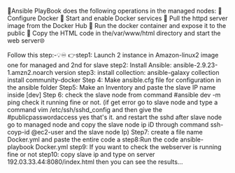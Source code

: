 🔰Ansible PlayBook does the following operations in the managed nodes: 🔹 Configure Docker 🔹 Start and enable Docker services 🔹 Pull the httpd server image from the Docker Hub 🔹 Run the docker container and expose it to the public 🔹 Copy the HTML code in the/var/www/html directory and start the web server🌐

Follow this step:-💡♾️
👉step1: Launch 2 instance in Amazon-linux2 image one for managed and 2nd for slave
step2: Install Ansible: ansible-2.9.23-1.amzn2.noarch version
step3: install collection: ansible-galaxy collection install community-docker 
Step 4: Make ansible.cfg file for configuration in the ansible folder
Step5: Make an Inventory and paste the slave IP name inside [dev]
Step 6: check the slave node from command #ansible dev -m ping  check  it running fine or not. (if get error go to slave node and type a command vim /etc/ssh/sshd_config and then give the #publicpasswordaccess yes that's it. and restart the sshd after slave node go to managed node and copy the slave node ip iD through command ssh-coyp-id @ec2-user and the slave node Ip)
Step7: create a file name Docker.yml and paste the entire code a
step8:Run the code ansible-playbook Docker.yml
step9: If you want to check the webserver is running fine or not
step10: copy slave ip and type on server 192.03.33.44:8080/index.html then you can see the results...
